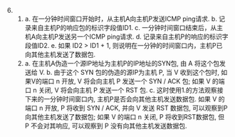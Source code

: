 6. 1. a. 在一分钟时间窗口开始时，从主机A向主机P发送ICMP ping请求.
    b. 记录来自主机P的响应包的标识字段值ID1.
    c. 一分钟时间窗口结束后，从主机A向主机P发送另一个ICMP ping请求.
    d. 记录来自主机P的响应的标识字段值ID2.
    e. 如果 ID2 > ID1 + 1, 则说明在一分钟的时间窗口内，主机P已向其他主机发送了数据包.
   2. a. 在主机A伪造一个源IP地址为主机P的IP地址的SYN包, 由 A 将这个包发送给 V.
   b. 由于这个 SYN 包的伪造的源IP为主机 P, 当 V 收到这个包时, 如果V的端口 n 开放, V 将会向主机 P 发送一个 SYN / ACK 包; 如果 V 的端口 n 关闭, V 将会向主机 P 发送一个 RST 包.
   c. 这时使用1.的方法观察接下来的一分钟时间窗口内, 主机P是否会向其他主机发送数据包. 如果 V 的端口 n 开放, P 将收到 SYN / ACK, 并向 V 发送 RST 数据包, 可以观察到P向其他主机发送了数据包; 如果 V 的端口 n 关闭, P 将收到RST数据包, 但 P 不会对其响应, 可以观察到 P 没有向其他主机发送数据包.

